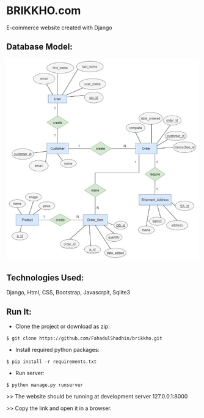 # BRIKKHO.com
E-commerce website created with Django

## Database Model:
<img src="erDiagram/ermodel.jpg">

## Technologies Used:
 Django, Html, CSS, Bootstrap, Javascrpit, Sqlite3

## Run It:
* Clone the project or download as zip:
```
$ git clone https://github.com/FahadulShadhin/brikkho.git
```

* Install required python packages:
```
$ pip install -r requirements.txt
```

* Run server:
```
$ python manage.py runserver
```

<p>>> The website should be running at development server 127.0.0.1:8000</p>
<p>>> Copy the link and open it in a browser.</p>

